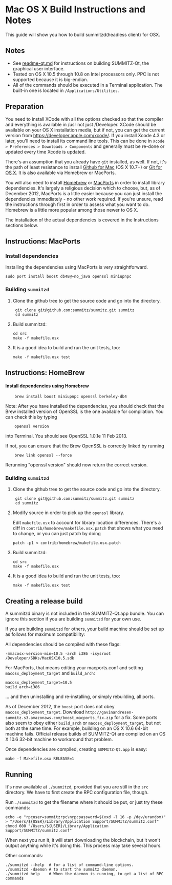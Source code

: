Mac OS X Build Instructions and Notes
====================================
This guide will show you how to build summitzd(headless client) for OSX.

Notes
-----

* See [readme-qt.md](readme-qt.md) for instructions on building SUMMITZ-Qt, the
graphical user interface.
* Tested on OS X 10.5 through 10.8 on Intel processors only. PPC is not
supported because it is big-endian.
* All of the commands should be executed in a Terminal application. The
built-in one is located in `/Applications/Utilities`.

Preparation
-----------

You need to install XCode with all the options checked so that the compiler
and everything is available in /usr not just /Developer. XCode should be
available on your OS X installation media, but if not, you can get the
current version from https://developer.apple.com/xcode/. If you install
Xcode 4.3 or later, you'll need to install its command line tools. This can
be done in `Xcode > Preferences > Downloads > Components` and generally must
be re-done or updated every time Xcode is updated.

There's an assumption that you already have `git` installed, as well. If
not, it's the path of least resistance to install [Github for Mac](https://mac.github.com/)
(OS X 10.7+) or
[Git for OS X](https://code.google.com/p/git-osx-installer/). It is also
available via Homebrew or MacPorts.

You will also need to install [Homebrew](http://mxcl.github.io/homebrew/)
or [MacPorts](https://www.macports.org/) in order to install library
dependencies. It's largely a religious decision which to choose, but, as of
December 2012, MacPorts is a little easier because you can just install the
dependencies immediately - no other work required. If you're unsure, read
the instructions through first in order to assess what you want to do.
Homebrew is a little more popular among those newer to OS X.

The installation of the actual dependencies is covered in the Instructions
sections below.

Instructions: MacPorts
----------------------

### Install dependencies

Installing the dependencies using MacPorts is very straightforward.

    sudo port install boost db48@+no_java openssl miniupnpc

### Building `summitzd`

1. Clone the github tree to get the source code and go into the directory.

        git clone git@github.com:summitz/summitz.git summitz
        cd summitz

2.  Build summitzd:

        cd src
        make -f makefile.osx

3.  It is a good idea to build and run the unit tests, too:

        make -f makefile.osx test

Instructions: HomeBrew
----------------------

#### Install dependencies using Homebrew

        brew install boost miniupnpc openssl berkeley-db4

Note: After you have installed the dependencies, you should check that the Brew installed version of OpenSSL is the one available for compilation. You can check this by typing

        openssl version

into Terminal. You should see OpenSSL 1.0.1e 11 Feb 2013.

If not, you can ensure that the Brew OpenSSL is correctly linked by running

        brew link openssl --force

Rerunning "openssl version" should now return the correct version.

### Building `summitzd`

1. Clone the github tree to get the source code and go into the directory.

        git clone git@github.com:summitz/summitz.git summitz
        cd summitz

2.  Modify source in order to pick up the `openssl` library.

    Edit `makefile.osx` to account for library location differences. There's a
    diff in `contrib/homebrew/makefile.osx.patch` that shows what you need to
    change, or you can just patch by doing

        patch -p1 < contrib/homebrew/makefile.osx.patch

3.  Build summitzd:

        cd src
        make -f makefile.osx

4.  It is a good idea to build and run the unit tests, too:

        make -f makefile.osx test

Creating a release build
------------------------

A summitzd binary is not included in the SUMMITZ-Qt.app bundle. You can ignore
this section if you are building `summitzd` for your own use.

If you are building `summitzd` for others, your build machine should be set up
as follows for maximum compatibility:

All dependencies should be compiled with these flags:

    -mmacosx-version-min=10.5 -arch i386 -isysroot /Developer/SDKs/MacOSX10.5.sdk

For MacPorts, that means editing your macports.conf and setting
`macosx_deployment_target` and `build_arch`:

    macosx_deployment_target=10.5
    build_arch=i386

... and then uninstalling and re-installing, or simply rebuilding, all ports.

As of December 2012, the `boost` port does not obey `macosx_deployment_target`.
Download `http://gavinandresen-summitz.s3.amazonaws.com/boost_macports_fix.zip`
for a fix. Some ports also seem to obey either `build_arch` or
`macosx_deployment_target`, but not both at the same time. For example, building
on an OS X 10.6 64-bit machine fails. Official release builds of SUMMITZ-Qt are
compiled on an OS X 10.6 32-bit machine to workaround that problem.

Once dependencies are compiled, creating `SUMMITZ-Qt.app` is easy:

    make -f Makefile.osx RELEASE=1

Running
-------

It's now available at `./summitzd`, provided that you are still in the `src`
directory. We have to first create the RPC configuration file, though.

Run `./summitzd` to get the filename where it should be put, or just try these
commands:

    echo -e "rpcuser=summitzrpc\nrpcpassword=$(xxd -l 16 -p /dev/urandom)" > "/Users/${USER}/Library/Application Support/SUMMITZ/summitz.conf"
    chmod 600 "/Users/${USER}/Library/Application Support/SUMMITZ/summitz.conf"

When next you run it, it will start downloading the blockchain, but it won't
output anything while it's doing this. This process may take several hours.

Other commands:

    ./summitzd --help  # for a list of command-line options.
    ./summitzd -daemon # to start the summitz daemon.
    ./summitzd help    # When the daemon is running, to get a list of RPC commands
